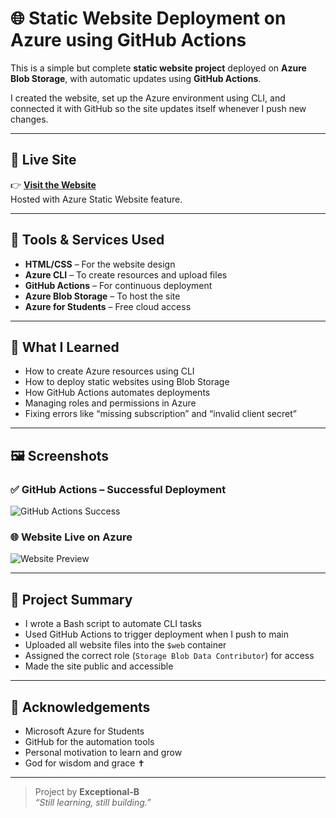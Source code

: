 # 🌐 Static Website Deployment on Azure using GitHub Actions

This is a simple but complete **static website project** deployed on **Azure Blob Storage**, with automatic updates using **GitHub Actions**.

I created the website, set up the Azure environment using CLI, and connected it with GitHub so the site updates itself whenever I push new changes.

---

## 🔗 Live Site

👉 **[Visit the Website](https://mystatic10313.z1.web.core.windows.net/)**  
Hosted with Azure Static Website feature.

---

## 🧰 Tools & Services Used

- **HTML/CSS** – For the website design
- **Azure CLI** – To create resources and upload files
- **GitHub Actions** – For continuous deployment
- **Azure Blob Storage** – To host the site
- **Azure for Students** – Free cloud access

---

## 🧠 What I Learned

- How to create Azure resources using CLI
- How to deploy static websites using Blob Storage
- How GitHub Actions automates deployments
- Managing roles and permissions in Azure
- Fixing errors like “missing subscription” and “invalid client secret”

---

## 🖼️ Screenshots

### ✅ GitHub Actions – Successful Deployment

![GitHub Actions Success](docs/screenshots/github-action-success.jpg)

### 🌐 Website Live on Azure

![Website Preview](docs/screenshots/live-site.jpg)

---

## 📝 Project Summary

- I wrote a Bash script to automate CLI tasks
- Used GitHub Actions to trigger deployment when I push to main
- Uploaded all website files into the `$web` container
- Assigned the correct role (`Storage Blob Data Contributor`) for access
- Made the site public and accessible

---

## 🙏 Acknowledgements

- Microsoft Azure for Students  
- GitHub for the automation tools  
- Personal motivation to learn and grow  
- God for wisdom and grace ✝️

---

> Project by **Exceptional-B**  
> _“Still learning, still building.”_

